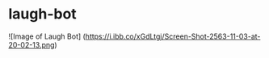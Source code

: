 # laugh-bot

![Image of Laugh Bot] (https://i.ibb.co/xGdLtgj/Screen-Shot-2563-11-03-at-20-02-13.png)
